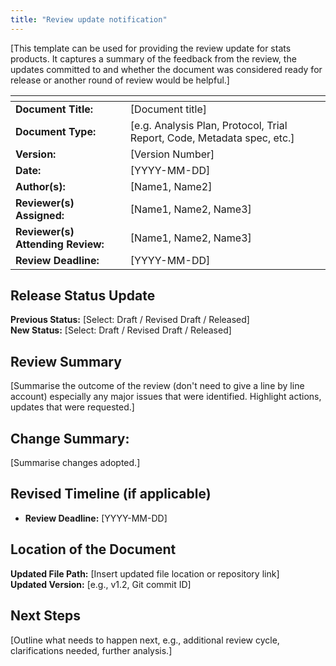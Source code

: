 ```yaml
---
title: "Review update notification"
---
```


[This template can be used for providing the review update for stats products. It captures a summary of the feedback from the review, the updates committed to and whether the document was considered ready for release or another round of review would be helpful.]

| <!-- -->    | <!-- -->    |
|---|--------|
| **Document Title:** | [Document title] |
| **Document Type:** | [e.g. Analysis Plan, Protocol, Trial Report, Code, Metadata spec, etc.] | 
| **Version:** | [Version Number] |   
| **Date:** | [YYYY-MM-DD] | 
| **Author(s):** | [Name1, Name2] | 
| **Reviewer(s) Assigned:** | [Name1, Name2, Name3] | 
| **Reviewer(s) Attending Review:** | [Name1, Name2, Name3] | 
| **Review Deadline:** | [YYYY-MM-DD] | 

## **Release Status Update**
**Previous Status:** [Select: Draft / Revised Draft / Released]  
**New Status:** [Select: Draft / Revised Draft / Released]  

## **Review Summary**

[Summarise the outcome of the review (don't need to give a line by line account) especially any major issues that were identified. Highlight actions, updates that were requested.]

## **Change Summary:**

[Summarise changes adopted.]

## **Revised Timeline (if applicable)**

- **Review Deadline:** [YYYY-MM-DD]  

## **Location of the Document**

**Updated File Path:** [Insert updated file location or repository link]  
**Updated Version:** [e.g., v1.2, Git commit ID]  

## **Next Steps**

[Outline what needs to happen next, e.g., additional review cycle, clarifications needed, further analysis.]  
